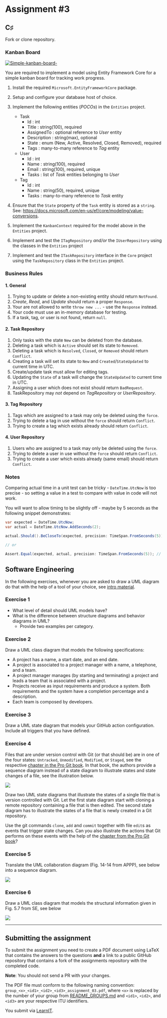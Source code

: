 # Assignment #3

## C♯

Fork or clone repository.

### Kanban Board

[![Simple-kanban-board-](https://upload.wikimedia.org/wikipedia/commons/thumb/d/d3/Simple-kanban-board-.jpg/512px-Simple-kanban-board-.jpg)](https://commons.wikimedia.org/wiki/File:Simple-kanban-board-.jpg "Jeff.lasovski [CC BY-SA 3.0 (https://creativecommons.org/licenses/by-sa/3.0)], via Wikimedia Commons")

You are required to implement a model using Entity Framework Core for a simple kanban board for tracking work progress.

1. Install the required `Microsoft.EntityFrameworkCore` package.

1. Setup and configure your database host of choice.

1. Implement the following entities (*POCOs*) in the `Entities` project.

    - Task
        - Id : int
        - Title : string(100), required
        - AssignedTo : optional reference to *User* entity
        - Description : string(max), optional
        - State : enum (New, Active, Resolved, Closed, Removed), required
        - Tags : many-to-many reference to *Tag* entity
    - User
        - Id : int
        - Name : string(100), required
        - Email : string(100), required, unique
        - Tasks : list of *Task* entities belonging to *User*
    - Tag
        - Id : int
        - Name : string(50), required, unique
        - Tasks : many-to-many reference to *Task* entity

1. Ensure that the `State` property of the `Task` entity is stored as a `string`. See: <https://docs.microsoft.com/en-us/ef/core/modeling/value-conversions>.

1. Implement the `KanbanContext` required for the model above in the `Entities` project.

1. Implement and test the `ITagRepository` *and/or* the `IUserRepository` using the classes in the `Entities` project

1. Implement and test the `ITaskRepository` interface in the `Core` project using the `TaskRepository` class in the `Entities` project.

### Business Rules

#### 1. General

1. Trying to update or delete a non-existing entity should return `NotFound`.
1. *Create*, *Read*, and *Update* should return a proper `Response`.
1. Your are not allowed to write `throw new ...` - use the `Response` instead.
1. Your code must use an in-memory database for testing.
1. If a task, tag, or user is not found, return `null`.

#### 2. Task Repository

1. Only tasks with the state `New` can be deleted from the database.
1. Deleting a task which is `Active` should set its state to `Removed`.
1. Deleting a task which is `Resolved`, `Closed`, or `Removed` should return `Conflict`.
1. Creating a task will set its state to `New` and `Created`/`StateUpdated` to current time in UTC.
1. Create/update task must allow for editing tags.
1. Updating the `State` of a task will change the `StateUpdated` to current time in UTC.
1. Assigning a user which does not exist should return `BadRequest`.
1. TaskRepository may *not* depend on *TagRepository* or *UserRepository*.

#### 3. Tag Repository

1. Tags which are assigned to a task may only be deleted using the `force`.
1. Trying to delete a tag in use without the `force` should return `Conflict`.
1. Trying to create a tag which exists already should return `Conflict`.

#### 4. User Repository

1. Users who are assigned to a task may only be deleted using the `force`.
1. Trying to delete a user in use without the `force` should return `Conflict`.
1. Trying to create a user which exists already (same email) should return `Conflict`.

### Notes

Comparing actual time in a unit test can be tricky - `DateTime.UtcNow` is too precise - so setting a value in a test to compare with value in code will not work.

You will want to allow timing to be slightly off - maybe by 5 seconds as the following snippet demonstrates:

```csharp
var expected = DateTime.UtcNow;
var actual = DateTime.UtcNow.AddSeconds(2);

actual.Should().BeCloseTo(expected, precision: TimeSpan.FromSeconds(5)) // true

// or

Assert.Equal(expected, actual, precision: TimeSpan.FromSeconds(5)); // true
```

## Software Engineering

In the following exercises, whenever you are asked to draw a UML diagram do that with the help of a tool of your choice, see [intro material](https://github.com/itu-bdsa/lecture-notes/tree/main/sessions/swe_00#choose-and-install-a-diagramming-tool).


### Exercise 1

  * What level of detail should UML models have?
  * What is the difference between structure diagrams and behavior diagrams in UML?
    - Provide two examples per category.


### Exercise 2

Draw a UML class diagram that models the following specifications:

  * A project has a name, a start date, and an end date.
  * A project is associated to a project manager with a name, a telephone, and a team.
  * A project manager manages (by starting and terminating) a project and leads a team that is associated with a project.
  * Projects receive as input requirements and produce a system. Both requirements and the system have a completion percentage and a description.
  * Each team is composed by developers.


### Exercise 3

Draw a UML state diagram that models your GitHub action configuration.
Include all triggers that you have defined.


### Exercise 4

Files that are under version control with Git (or that should be) are in one of the four states: `Untracked`, `Unmodified`, `Modified`, or `Staged`, see the respective [chapter in the Pro Git book](https://git-scm.com/book/en/v2/Git-Basics-Recording-Changes-to-the-Repository).
In that book, the authors provide a sequence diagram instead of a state diagram to illustrate states and state changes of a file, see the illustration below.

![](https://git-scm.com/book/en/v2/images/lifecycle.png)

Draw two UML state diagrams that illustrate the states of a single file that is version controlled with Git.
Let the first state diagram start with cloning a remote repository containing a file that is then edited.
The second state diagram has to illustrate the states of a file that is newly created in a Git repository.

Use the git commands `clone`, `add` and `commit` together with file `edit`s as events that trigger state changes.
Can you also illustrate the actions that Git performs on these events with the help of the [chapter from the Pro Git book](https://git-scm.com/book/en/v2/Git-Basics-Recording-Changes-to-the-Repository)?


### Exercise 5


Translate the UML collaboration diagram (Fig. 14-14 from APPP), see below into a sequence diagram.

![](images/martin_collab_diag.png)


### Exercise 6


Draw a UML class diagram that models the structural information given in Fig. 5.7 from SE, see below

![](images/sommerville_seq_diag.png)

---

## Submitting the assignment

To submit the assignment you need to create a PDF document using LaTeX that contains the answers to the questions **and** a link to a public GitHub repository that contains a fork of the assignments repository with the completed code.

**Note**: You should not send a PR with your changes.

The PDF file must conform to the following naming convention: `group_<x>_<id1>_<id2>_<id3>_assignment_03.pdf`, where `<x>` is replaced by the number of your group from [README_GROUPS.md](./README_GROUPS.md) and `<id1>`, `<id2>`, and `<id3>` are your respective ITU identifiers. 

You submit via [LearnIT](https://learnit.itu.dk/mod/assign/view.php?id=165090).



